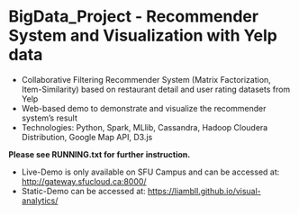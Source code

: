 # BigData_Project - Recommender System and Visualization with Yelp data
- Collaborative Filtering Recommender System (Matrix Factorization, Item-Similarity) based on restaurant detail and user rating datasets from Yelp
- Web-based demo to demonstrate and visualize the recommender system’s result
- Technologies: Python, Spark, MLlib, Cassandra, Hadoop Cloudera Distribution, Google Map API, D3.js

**Please see RUNNING.txt for further instruction.**
- Live-Demo is only available on SFU Campus and can be accessed at: http://gateway.sfucloud.ca:8000/
- Static-Demo can be accessed at: https://liambll.github.io/visual-analytics/
